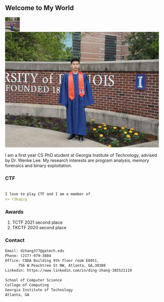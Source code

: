 ## Welcome to My World

<a href="url"><img src="https://github.com/dzhang20/DingZhang/blob/main/docs/img/self.JPG?raw=true" align="left" height="48" width="48" ></a>

![](https://github.com/dzhang20/DingZhang/blob/main/docs/img/self.JPG?raw=true|width=20)

I am a first year CS PhD student at Georgia Institute of Technology, advised by Dr. Wenke Lee. My research interests are program analysis, memory forensics and binary exploitation.



### CTF

```markdown

I love to play CTF and I am a member of 
>> r3kapig
```


### Awards

1. TCTF 2021 second place
2. TKCTF 2020 second place

### Contact

```
Email: dzhang377@gatech.edu
Phone: (217)-979-3884
Office: CODA Building 9th floor room E0951,
	  756 W Peachtree St NW, Atlanta, GA,30308
Linkedin: https://www.linkedin.com/in/ding-zhang-385521119

School of Computer Science 
College of Computing 
Georgia Institute of Technology
Atlanta, GA
```

